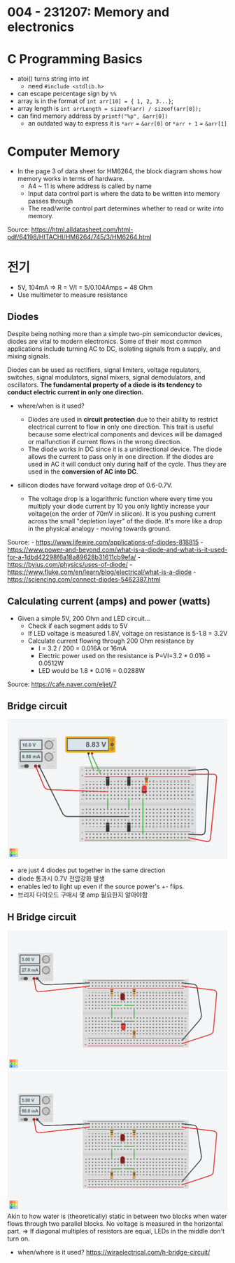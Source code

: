 # 004 - 231207: Memory and electronics

# C Programming Basics
- atoi() turns string into int
	- need `#include <stdlib.h>`
- can escape percentage sign by `%%`
- array is in the format of `int arr[10] = { 1, 2, 3...}`;
- array length is `int arrLength = sizeof(arr) / sizeof(arr[0]);`
- can find memory address by `printf("%p", &arr[0])`
	- an outdated way to express it is `*arr` = `&arr[0]` or `*arr + 1` = `&arr[1]`

# Computer Memory
- In the page 3 of data sheet for HM6264, the block diagram shows how memory works in terms of hardware.
	- A4 ~ 11 is where address is called by name
	- Input data control part is where the data to be written into memory passes through
	- The read/write control part determines whether to read or write into memory.

Source: https://html.alldatasheet.com/html-pdf/64198/HITACHI/HM6264/745/3/HM6264.html

# 전기
- 5V, 104mA => R = V/I = 5/0.104Amps = 48 Ohm
- Use multimeter to measure resistance

## Diodes
Despite being nothing more than a simple two-pin semiconductor devices, diodes are vital to modern electronics. Some of their most common applications include turning AC to DC, isolating signals from a supply, and mixing signals.

Diodes can be used as rectifiers, signal limiters, voltage regulators, switches, signal modulators, signal mixers, signal demodulators, and oscillators. **The fundamental property of a diode is its tendency to conduct electric current in only one direction.**

- where/when is it used?
	- Diodes are used in **circuit protection** due to their ability to restrict electrical current to flow in only one direction. This trait is useful because some electrical components and devices will be damaged or malfunction if current flows in the wrong direction.
	- The diode works in DC since it is a unidirectional device. The diode allows the current to pass only in one direction. If the diodes are used in AC it will conduct only during half of the cycle. Thus they are used in the **conversion of AC into DC**.

- sillicon diodes have forward voltage drop of 0.6-0.7V. 
	- The voltage drop is a logarithmic function where every time you multiply your diode current by 10 you only lightly increase your voltage(on the order of 70mV in silicon). It is you pushing current across the small "depletion layer" of the diode. It's more like a drop in the physical analogy - moving towards ground.
		
Source:
	- https://www.lifewire.com/applications-of-diodes-818815
	-   https://www.power-and-beyond.com/what-is-a-diode-and-what-is-it-used-for-a-1dbd42298f6a18a89628b31611cb9efa/
	- https://byjus.com/physics/uses-of-diode/
	- https://www.fluke.com/en/learn/blog/electrical/what-is-a-diode
	- https://sciencing.com/connect-diodes-5462387.html
	
	
## Calculating current (amps) and power (watts)
- Given a simple 5V, 200 Ohm and LED circuit...
	- Check if each segment adds to 5V
	- If LED voltage is measured 1.8V, voltage on resistance is 5-1.8 = 3.2V
	- Calculate current flowing through 200 Ohm resistance by
		- I = 3.2 / 200 = 0.016A or 16mA
		- Electric power used on the resistance is P=VI=3.2 * 0.016 =  0.0512W
		- LED would be 1.8 * 0.016 = 0.0288W
		
Source: https://cafe.naver.com/eljet/7
		
## Bridge circuit
![Bridge circuit](<../assets/Copy of Bridge circuit.png>)
- are just 4 diodes put together in the same direction
- diode 통과시 0.7V 전압강화 발생
- enables led to light up even if the source power's +- flips.
- 브리지 다이오드 구매시 몇 amp 필요한지 알아야함

## H Bridge circuit
![H bridge Unbalanced](../assets/hbridge_on.png)
![H Bridge Balanced](../assets/hbridge_off.png)
Akin to how water is (theoretically) static in between two blocks when water flows through two parallel blocks. No voltage is measured in the horizontal part.
=> If diagonal multiples of resistors are equal, LEDs in the middle don't turn on.

- when/where is it used?
https://wiraelectrical.com/h-bridge-circuit/



		
		

